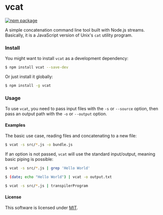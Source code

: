 # vcat

[![npm package](https://nodei.co/npm/vcat.png?mini=true)](https://nodei.co/npm/vcat/)

A simple concatenation command line tool built with Node.js streams.  
Basically, it is a JavaScript version of Unix's `cat` utility program.

### Install

You might want to install `vcat` as a development dependency:
```bash
$ npm install vcat --save-dev
```
Or just install it globally:
```bash
$ npm install -g vcat
```

### Usage

To use `vcat`, you need to pass input files with the `-s` or `--source` option, then pass an output path with the `-o` or `--output` option.

#### Examples

The basic use case, reading files and concatenating to a new file:
```bash
$ vcat -s src/*.js -o bundle.js
```

If an option is not passed, `vcat` will use the standard input/output, meaning basic piping is possible:
```bash
$ vcat -s src/*.js | grep 'Hello World'
```
```bash
$ (date; echo "Hello World") | vcat -o output.txt
```
```bash
$ vcat -s src/*.js | transpilerProgram
```

#### License

This software is licensed under [MIT](license).

